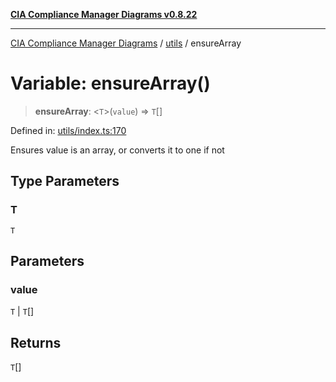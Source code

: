 [**CIA Compliance Manager Diagrams v0.8.22**](../../README.md)

***

[CIA Compliance Manager Diagrams](../../modules.md) / [utils](../README.md) / ensureArray

# Variable: ensureArray()

> **ensureArray**: \<`T`\>(`value`) => `T`[]

Defined in: [utils/index.ts:170](https://github.com/Hack23/cia-compliance-manager/blob/5eebba14bef5523072dd8c486c1cd0c7c18766fc/src/utils/index.ts#L170)

Ensures value is an array, or converts it to one if not

## Type Parameters

### T

`T`

## Parameters

### value

`T` | `T`[]

## Returns

`T`[]
